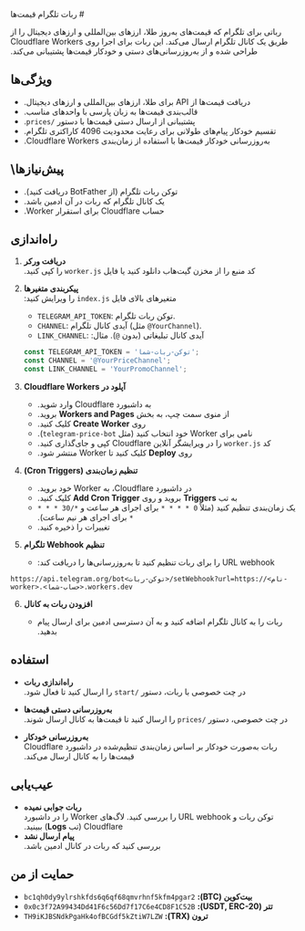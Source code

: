‫# ربات تلگرام قیمت‌ها

‫رباتی برای تلگرام که قیمت‌های به‌روز طلا، ارزهای بین‌المللی و ارزهای دیجیتال را از طریق یک کانال تلگرام ارسال می‌کند. این ربات برای اجرا روی Cloudflare Workers طراحی شده و از به‌روزرسانی‌های دستی و خودکار قیمت‌ها پشتیبانی می‌کند.

## ‫ویژگی‌ها

- ‫دریافت قیمت‌ها از API برای طلا، ارزهای بین‌المللی و ارزهای دیجیتال.
- ‫قالب‌بندی قیمت‌ها به زبان پارسی با واحدهای مناسب.
- ‫پشتیبانی از ارسال دستی قیمت‌ها با دستور `/prices`.
- ‫تقسیم خودکار پیام‌های طولانی برای رعایت محدودیت 4096 کاراکتری تلگرام.
- ‫به‌روزرسانی خودکار قیمت‌ها با استفاده از زمان‌بندی Cloudflare Workers.

## ‫پیش‌نیازها\

- ‫توکن ربات تلگرام (از BotFather دریافت کنید).
- ‫یک کانال تلگرام که ربات در آن ادمین باشد.
- ‫حساب Cloudflare برای استقرار Worker.

## ‫راه‌اندازی

1. **‫دریافت ورکر**\
   ‫کد منبع را از مخزن گیت‌هاب دانلود کنید یا فایل `worker.js` را کپی کنید.

2. **‫پیکربندی متغیرها**\
   ‫متغیرهای بالای فایل `index.js` را ویرایش کنید:

   - `TELEGRAM_API_TOKEN`: توکن ربات تلگرام.
   - `CHANNEL`: آیدی کانال تلگرام (مثل `@YourChannel`).
   - `LINK_CHANNEL`: آیدی کانال تبلیغاتی (بدون `@`).
   ‫مثال:

   ```javascript
   const TELEGRAM_API_TOKEN = 'توکن-ربات-شما';
   const CHANNEL = '@YourPriceChannel';
   const LINK_CHANNEL = 'YourPromoChannel';
   ```

3. **‫آپلود در Cloudflare Workers**

   - ‫به داشبورد Cloudflare وارد شوید.
   - ‫از منوی سمت چپ، به بخش **Workers and Pages** بروید.
   - ‫روی **Create Worker** کلیک کنید.
   - ‫نامی برای Worker خود انتخاب کنید (مثل `telegram-price-bot`).
   - ‫کد `worker.js` را در ویرایشگر آنلاین Cloudflare کپی و جای‌گذاری کنید.
   - ‫روی **Deploy** کلیک کنید تا Worker منتشر شود.

4. **‫تنظیم زمان‌بندی (Cron Triggers)**

   - ‫در داشبورد Cloudflare، به Worker خود بروید.
   - ‫به تب **Triggers** بروید و روی **Add Cron Trigger** کلیک کنید.
   - ‫یک زمان‌بندی تنظیم کنید (مثلاً `0 * * * *` برای اجرای هر ساعت و `*/30 * * * *` برای اجرای هر نیم ساعت).
   - ‫تغییرات را ذخیره کنید.

5. **‫تنظیم Webhook تلگرام**

   - ‫URL webhook را برای ربات تنظیم کنید تا به‌روزرسانی‌ها را دریافت کند:

```https://api.telegram.org/bot<توکن-ربات>/setWebhook?url=https://<نام-worker>.<حساب-شما>.workers.dev```


6. **‫افزودن ربات به کانال**

   - ‫ربات را به کانال تلگرام اضافه کنید و به آن دسترسی ادمین برای ارسال پیام بدهید.

## ‫استفاده

- **‫راه‌اندازی ربات**\
  ‫در چت خصوصی با ربات، دستور `/start` را ارسال کنید تا فعال شود.

- **‫به‌روزرسانی دستی قیمت‌ها**\
  ‫در چت خصوصی، دستور `/prices` را ارسال کنید تا قیمت‌ها به کانال ارسال شوند.

- **‫به‌روزرسانی خودکار**\
  ‫ربات به‌صورت خودکار بر اساس زمان‌بندی تنظیم‌شده در داشبورد Cloudflare قیمت‌ها را به کانال ارسال می‌کند.

## ‫عیب‌یابی

- **‫ربات جوابی نمیده**\
  ‫توکن ربات و URL webhook را بررسی کنید. لاگ‌های Worker را در داشبورد Cloudflare (تب **Logs**) ببینید.
- **‫پیام ارسال نشد**\
  ‫بررسی کنید که ربات در کانال ادمین باشد.

## ‫حمایت از من

- **‫بیت‌کوین (BTC):** `bc1qh0dy9ylrshkfds6q6qf68qmvrhnf5kfm4pgar2`
- **‫تتر (USDT, ERC-20):** `0x0c3f72A99434Dd41F6c56Dd7f17C6e4CD8F1C52B`
- **‫ترون (TRX):** `TH9iKJBSNdkPgaHk4ofBCGdf5kZtiW7LZW`
